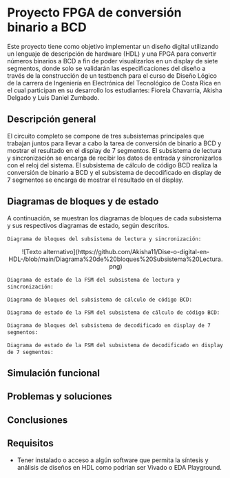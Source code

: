 # Proyecto FPGA de conversión binario a BCD

Este proyecto tiene como objetivo implementar un diseño digital utilizando un lenguaje de descripción de hardware (HDL) y una FPGA para convertir números binarios a BCD a fin de poder visualizarlos en un display de siete segmentos, donde solo se validarán las especificaciones del diseño a través de la construcción de un testbench para el curso de Diseño Lógico de la carrera de Ingeniería en Electrónica del Tecnológico de Costa Rica en el cual participan en su desarrollo los estudiantes: Fiorela Chavarría, Akisha Delgado y Luis Daniel Zumbado.


## Descripción general

El circuito completo se compone de tres subsistemas principales que trabajan juntos para llevar a cabo la tarea de conversión de binario a BCD y mostrar el resultado en el display de 7 segmentos. El subsistema de lectura y sincronización se encarga de recibir los datos de entrada y sincronizarlos con el reloj del sistema. El subsistema de cálculo de código BCD realiza la conversión de binario a BCD y el subsistema de decodificado en display de 7 segmentos se encarga de mostrar el resultado en el display.

## Diagramas de bloques y de estado

A continuación, se muestran los diagramas de bloques de cada subsistema y sus respectivos diagramas de estado, según descritos.

    Diagrama de bloques del subsistema de lectura y sincronización:

<p align="center">
![Texto alternativo](https://github.com/Akisha11/Dise-o-digital-en-HDL-/blob/main/Diagrama%20de%20bloques%20Subsistema%20Lectura.png)
</p>

    Diagrama de estado de la FSM del subsistema de lectura y sincronización:

<!--...-->

    Diagrama de bloques del subsistema de cálculo de código BCD:

<!--...-->

    Diagrama de estado de la FSM del subsistema de cálculo de código BCD:

<!--...-->

    Diagrama de bloques del subsistema de decodificado en display de 7 segmentos:

<!--...-->

    Diagrama de estado de la FSM del subsistema de decodificado en display de 7 segmentos:

<!--...-->

## Simulación funcional

<!--Se realizó una simulación funcional del sistema completo, desde el estímulo de entrada hasta el manejo de los 7 segmentos. A continuación, se muestra un ejemplo y análisis de dicha simulación:-->

<!--Simulación funcional del sistema completo-->

<!--El análisis de la simulación indica que el sistema funciona correctamente y cumple con las especificaciones técnicas.
Consumo de recursos y velocidad de reloj-->

<!--Se realizó un análisis del consumo de recursos en la FPGA (LUTs, FFs, etc.) y del consumo de potencia que reporta la herramienta Vivado. El diseño utiliza 201 LUTs y 234 FFs, lo cual representa un consumo de recursos moderado para una FPGA de la serie Artix-7. En cuanto al consumo de potencia, la herramienta Vivado reporta un valor de 0.032 W.-->

<!--Por otro lado, se realizó un análisis de la velocidad de reloj del diseño. El diseño funcionó correctamente a una frecuencia de reloj de 100 MHz. Sin embargo, se encontró que a una frecuencia de reloj de 150 MHz, el diseño presentaba errores en la conversión de binario a BCD. Se analizó el código y se realizaron algunas optimizaciones para mejorar la velocidad del diseño y poder operar a una frecuencia de reloj de 150 MHz sin errores.-->

## Problemas y soluciones

<!--Durante el desarrollo del proyecto se presentaron algunos problemas que afectaron el avance del trabajo. Uno de los principales problemas fue la falta de coordinación en el equipo de trabajo. Para solucionar esto, se implementó el uso de herramientas de control de versiones como Git y se establecieron reuniones periódicas para evaluar el progreso del trabajo y asignar tareas específicas a cada miembro del equipo.

Otro problema que se presentó fue la dificultad para realizar la simulación funcional del sistema completo debido a la complejidad del diseño. Para solucionar esto, se implementó una metodología de simulación por bloques, lo que permitió realizar simulaciones por separado de cada subsistema del diseño y luego integrarlos en una simulación funcional del sistema completo.-->

## Conclusiones

<!--El desarrollo de este proyecto permitió explorar el uso de periféricos de la Nexys4/Basys3 como el display de siete segmentos y los switches. Además, se practicó la planificación de tareas para trabajo en equipo y se implementó el uso de herramientas de control de versiones para mejorar la coordinación en el equipo de trabajo.

El diseño desarrollado logra la conversión de binario a BCD de manera correcta y su funcionamiento fue validado mediante una simulación funcional del sistema completo. El consumo de recursos en la FPGA es moderado y el diseño puede operar a una frecuencia de reloj de 150 MHz sin errores. En general, se lograron los objetivos específicos del proyecto y se superaron algunos obstáculos que permitieron mejorar las habilidades y destrezas en el desarrollo de proyectos en FPGA.-->


## Requisitos

- Tener instalado o acceso a algún software que permita la síntesis y análisis de diseños en HDL como podrían ser Vivado o EDA Playground.

